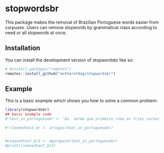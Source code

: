 
# stopwordsbr

<!-- badges: start -->
<!-- badges: end -->

This package makes the removal of Brazilian Portuguese words easier from corpuses. Users can remove stopwords by grammatical class according to need or all stopwords at once.

## Installation

You can install the development version of stopwordsbr like so:

``` r
# #install.packages("remotes")
remotes::install_github("motherofdog/stopwordsbr")
```

## Example

This is a basic example which shows you how to solve a common problem:

``` r
library(stopwordsbr)
## basic example code
#'text_in_portuguesebr <- "Ao  verme que primeiro roeu as frias carnes do meu cadáver dedico como  saudosa lembrança estas Memórias Póstumas. Dito isto, expirei às duas horas da tarde de uma sexta-feira do mês de agosto de 1869, na minha bela chácara de Catumbi. Tinha uns sessenta e quatro anos, rijos e prósperos, era solteiro, possuía cerca de trezentos contos e fui acompanhado ao cemitério por onze amigos. Onze amigos! Verdade é que não houve cartas nem anúncios. Acresce que chovia — peneirava uma chuvinha miúda, triste e constante, tão constante e tão triste, que levou um daqueles fiéis da última hora a intercalar esta engenhosa idéia no discurso que proferiu à beira de minha cova: — “Vós, que o conhecestes, meus senhores, vós podeis dizer comigo que a natureza parece estar chorando a perda irreparável de um dos mais belos caracteres que têm honrado a humanidade. Este ar sombrio, estas gotas do céu, aquelas nuvens escuras que cobrem o azul como um crepe funéreo, tudo isso é a dor crua e má que lhe rói à Natureza as mais íntimas entranhas; tudo isso é um sublime louvor ao nosso ilustre finado.”"

#'cleanedtext_br <- artigos(text_in_portuguesebr)


#cleanedtext_br2 <- agorapare(text_in_portuguesebr)
#print(cleanedtext_br2)
```

